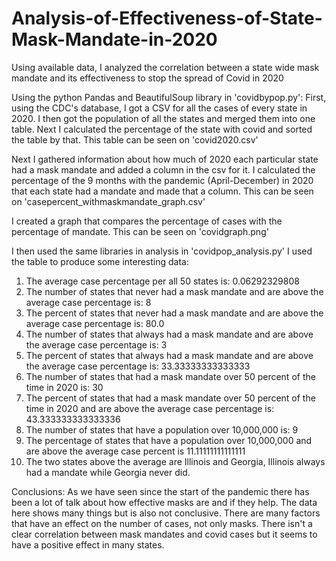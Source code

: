 # Analysis-of-Effectiveness-of-State-Mask-Mandate-in-2020
Using available data, I analyzed the correlation between a state wide mask mandate and its effectiveness to stop the spread of Covid in 2020

Using the python Pandas and BeautifulSoup library in 'covidbypop.py':
First, using the CDC's database, I got a CSV for all the cases of every state in 2020.
I then got the population of all the states and merged them into one table.
Next I calculated the percentage of the state with covid and sorted the table by that.
This table can be seen on 'covid2020.csv'

Next I gathered information about how much of 2020 each particular state had a mask mandate and added a column in the csv for it.
I calculated the percentage of the 9 months with the pandemic (April-December) in 2020 that each state had a mandate and made that a column.
This can be seen on 'casepercent_withmaskmandate_graph.csv'

I created a graph that compares the percentage of cases with the percentage of mandate.
This can be seen on 'covidgraph.png'

I then used the same libraries in analysis in 'covidpop_analysis.py'
I used the table to produce some interesting data:

  1. The average case percentage per all 50 states is: 0.06292329808
  2. The number of states that never had a mask mandate and are above the average case percentage is: 8
  3. The percent of states that never had a mask mandate and are above the average case percentage is: 80.0
  4. The number of states that always had a mask mandate and are above the average case percentage is: 3
  5. The percent of states that always had a mask mandate and are above the average case percentage is: 33.33333333333333
  6. The number of states that had a mask mandate over 50 percent of the time in 2020 is: 30
  7. The percent of states that had a mask mandate over 50 percent of the time in 2020 and are above the average case percentage is: 43.333333333333336
  8. The number of states that have a population over 10,000,000 is: 9
  9. The percentage of states that have a population over 10,000,000 and are above the average case percent is 11.11111111111111
  10. The two states above the average are Illinois and Georgia, Illinois always had a mandate while Georgia never did.


Conclusions:
As we have seen since the start of the pandemic there has been a lot of talk about how effective masks are and if they help. The data here shows many things but is also not conclusive. There are many factors that have an effect on the number of cases, not only masks. There isn't a clear correlation between mask mandates and covid cases but it seems to have a positive effect in many states.
